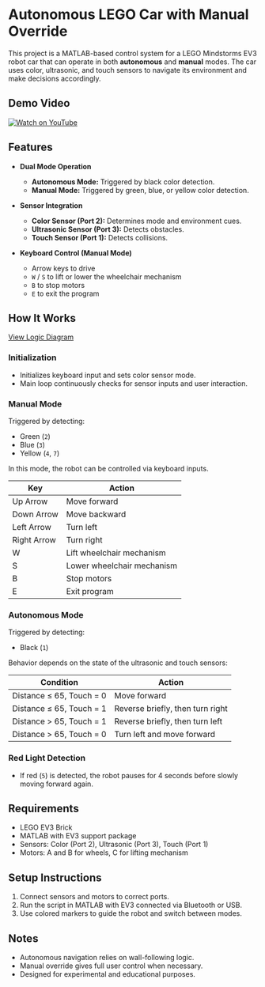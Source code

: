 # Autonomous LEGO Car with Manual Override

This project is a MATLAB-based control system for a LEGO Mindstorms EV3 robot car that can operate in both **autonomous** and **manual** modes. The car uses color, ultrasonic, and touch sensors to navigate its environment and make decisions accordingly.

## Demo Video
[![Watch on YouTube](https://img.youtube.com/vi/BWAP3AxwybM/0.jpg)](https://youtu.be/BWAP3AxwybM)

## Features

* **Dual Mode Operation**

  * **Autonomous Mode:** Triggered by black color detection.
  * **Manual Mode:** Triggered by green, blue, or yellow color detection.

* **Sensor Integration**

  * **Color Sensor (Port 2):** Determines mode and environment cues.
  * **Ultrasonic Sensor (Port 3):** Detects obstacles.
  * **Touch Sensor (Port 1):** Detects collisions.

* **Keyboard Control (Manual Mode)**

  * Arrow keys to drive
  * `W` / `S` to lift or lower the wheelchair mechanism
  * `B` to stop motors
  * `E` to exit the program

## How It Works
[View Logic Diagram](https://drive.google.com/file/d/1aJIjJ4S8c67Si6Qgk9wFVbtUUATJ3kZD/view?usp=sharing)
### Initialization

* Initializes keyboard input and sets color sensor mode.
* Main loop continuously checks for sensor inputs and user interaction.

### Manual Mode

Triggered by detecting:

* Green (`2`)
* Blue (`3`)
* Yellow (`4`, `7`)

In this mode, the robot can be controlled via keyboard inputs.

| Key         | Action                     |
| ----------- | -------------------------- |
| Up Arrow    | Move forward               |
| Down Arrow  | Move backward              |
| Left Arrow  | Turn left                  |
| Right Arrow | Turn right                 |
| W           | Lift wheelchair mechanism  |
| S           | Lower wheelchair mechanism |
| B           | Stop motors                |
| E           | Exit program               |

### Autonomous Mode

Triggered by detecting:

* Black (`1`)

Behavior depends on the state of the ultrasonic and touch sensors:

| Condition                | Action                           |
| ------------------------ | -------------------------------- |
| Distance ≤ 65, Touch = 0 | Move forward                     |
| Distance ≤ 65, Touch = 1 | Reverse briefly, then turn right |
| Distance > 65, Touch = 1 | Reverse briefly, then turn left  |
| Distance > 65, Touch = 0 | Turn left and move forward       |

### Red Light Detection

* If red (`5`) is detected, the robot pauses for 4 seconds before slowly moving forward again.

## Requirements

* LEGO EV3 Brick
* MATLAB with EV3 support package
* Sensors: Color (Port 2), Ultrasonic (Port 3), Touch (Port 1)
* Motors: A and B for wheels, C for lifting mechanism

## Setup Instructions

1. Connect sensors and motors to correct ports.
2. Run the script in MATLAB with EV3 connected via Bluetooth or USB.
3. Use colored markers to guide the robot and switch between modes.

## Notes

* Autonomous navigation relies on wall-following logic.
* Manual override gives full user control when necessary.
* Designed for experimental and educational purposes.
